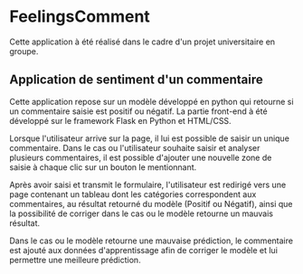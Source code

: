 # FeelingsComment

Cette application à été réalisé dans le cadre d'un projet universitaire en groupe.

## Application de sentiment d'un commentaire

Cette application repose sur un modèle développé en python qui retourne si un commentaire saisie est positif ou négatif.
La partie front-end à été développé sur le framework Flask en Python et HTML/CSS.

Lorsque l'utilisateur arrive sur la page, il lui est possible de saisir un unique commentaire. Dans le cas ou l'utilisateur souhaite saisir et analyser plusieurs commentaires, il est possible d'ajouter une nouvelle zone de saisie à chaque clic sur un bouton le mentionnant.


Après avoir saisi et transmit le formulaire, l'utilisateur est redirigé vers une page contenant un tableau dont les catégories correspondent aux commentaires, au résultat retourné du modèle (Positif ou Négatif), ainsi que la possibilité de corriger dans le cas ou le modèle retourne un mauvais résultat.

Dans le cas ou le modèle retourne une mauvaise prédiction, le commentaire est ajouté aux données d'apprentissage afin de corriger le modèle et lui permettre une meilleure prédiction.
